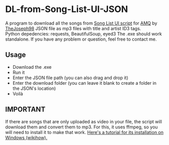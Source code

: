 # DL-from-Song-List-UI-JSON
A program to download all the songs from [Song List UI script](https://github.com/TheJoseph98/AMQ-Scripts/raw/master/amqSongListUI.user.js) for [AMQ](https://animemusicquiz.com) by [TheJoseph98](https://github.com/TheJoseph98) JSON file as mp3 files with title and artist ID3 tags.  
Python depedencies: requests, BeautifulSoup, eyed3
The .exe should work standalone. If you have any problem or question, feel free to contact me.

## Usage
- Download the .exe  
- Run it
- Enter the JSON file path (you can also drag and drop it)
- Enter the download folder (you can leave it blank to create a folder in the JSON's location)
- Voilà

## IMPORTANT
If there are songs that are only uploaded as video in your file, the script will download them and convert them to mp3.
For this, it uses ffmpeg, so you will need to install it to make that work.
[Here's a tutorial for its installation on Windows (wikihow).](https://www.wikihow.com/Install-FFmpeg-on-Windows)
